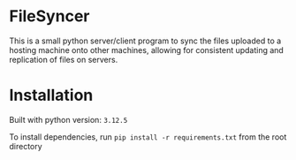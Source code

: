 # FileSyncer
This is a small python server/client program to sync the files uploaded to a hosting machine onto other machines, allowing for consistent updating and replication of files on servers.

# Installation

Built with python version: ``3.12.5``

To install dependencies, run ``pip install -r requirements.txt`` from the root directory

